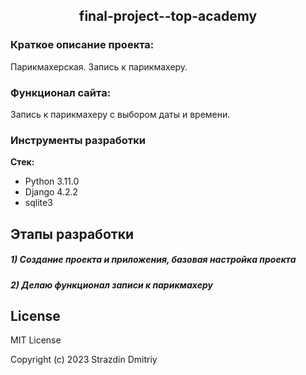 <h2 align="center"> final-project--top-academy</h2>

### Краткое описание проекта:
Парикмахерская. Запись к парикмахеру.

### Функционал сайта:

Запись к парикмахеру с выбором даты и времени.

### Инструменты разработки

**Стек:**
- Python 3.11.0
- Django 4.2.2
- sqlite3

## Этапы разработки

##### 1) Создание проекта и приложения, базовая настройка проекта

##### 2) Делаю функционал записи к парикмахеру

## License

MIT License

Copyright (c) 2023 Strazdin Dmitriy
